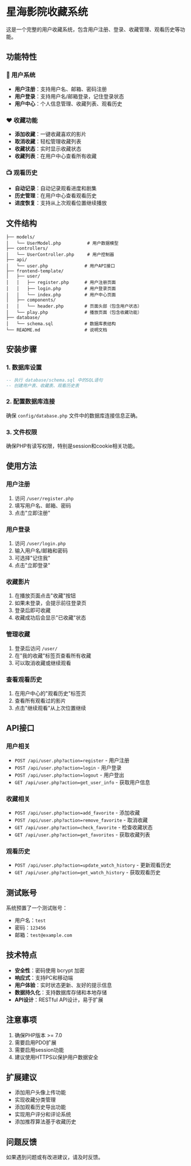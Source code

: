 # 星海影院收藏系统

这是一个完整的用户收藏系统，包含用户注册、登录、收藏管理、观看历史等功能。

## 功能特性

### 🎯 用户系统
- **用户注册**：支持用户名、邮箱、密码注册
- **用户登录**：支持用户名/邮箱登录，记住登录状态
- **用户中心**：个人信息管理、收藏列表、观看历史

### ❤️ 收藏功能
- **添加收藏**：一键收藏喜欢的影片
- **取消收藏**：轻松管理收藏列表
- **收藏状态**：实时显示收藏状态
- **收藏列表**：在用户中心查看所有收藏

### 📺 观看历史
- **自动记录**：自动记录观看进度和剧集
- **历史管理**：在用户中心查看观看历史
- **进度恢复**：支持从上次观看位置继续播放

## 文件结构

```
├── models/
│   └── UserModel.php          # 用户数据模型
├── controllers/
│   └── UserController.php     # 用户控制器
├── api/
│   └── user.php              # 用户API接口
├── frontend-template/
│   ├── user/
│   │   ├── register.php      # 用户注册页面
│   │   ├── login.php         # 用户登录页面
│   │   └── index.php         # 用户中心页面
│   ├── components/
│   │   └── header.php        # 页面头部（包含用户状态）
│   └── play.php              # 播放页面（包含收藏功能）
├── database/
│   └── schema.sql            # 数据库表结构
└── README.md                 # 说明文档
```

## 安装步骤

### 1. 数据库设置
```sql
-- 执行 database/schema.sql 中的SQL语句
-- 创建用户表、收藏表、观看历史表
```

### 2. 配置数据库连接
确保 `config/database.php` 文件中的数据库连接信息正确。

### 3. 文件权限
确保PHP有读写权限，特别是session和cookie相关功能。

## 使用方法

### 用户注册
1. 访问 `/user/register.php`
2. 填写用户名、邮箱、密码
3. 点击"立即注册"

### 用户登录
1. 访问 `/user/login.php`
2. 输入用户名/邮箱和密码
3. 可选择"记住我"
4. 点击"立即登录"

### 收藏影片
1. 在播放页面点击"收藏"按钮
2. 如果未登录，会提示前往登录页
3. 登录后即可收藏
4. 收藏成功后会显示"已收藏"状态

### 管理收藏
1. 登录后访问 `/user/`
2. 在"我的收藏"标签页查看所有收藏
3. 可以取消收藏或继续观看

### 查看观看历史
1. 在用户中心的"观看历史"标签页
2. 查看所有观看过的影片
3. 点击"继续观看"从上次位置继续

## API接口

### 用户相关
- `POST /api/user.php?action=register` - 用户注册
- `POST /api/user.php?action=login` - 用户登录
- `POST /api/user.php?action=logout` - 用户登出
- `GET /api/user.php?action=get_user_info` - 获取用户信息

### 收藏相关
- `POST /api/user.php?action=add_favorite` - 添加收藏
- `POST /api/user.php?action=remove_favorite` - 取消收藏
- `GET /api/user.php?action=check_favorite` - 检查收藏状态
- `GET /api/user.php?action=get_favorites` - 获取收藏列表

### 观看历史
- `POST /api/user.php?action=update_watch_history` - 更新观看历史
- `GET /api/user.php?action=get_watch_history` - 获取观看历史

## 测试账号

系统预置了一个测试账号：
- 用户名：`test`
- 密码：`123456`
- 邮箱：`test@example.com`

## 技术特点

- **安全性**：密码使用 bcrypt 加密
- **响应式**：支持PC和移动端
- **用户体验**：实时状态更新、友好的提示信息
- **数据持久化**：支持数据库存储和本地存储
- **API设计**：RESTful API设计，易于扩展

## 注意事项

1. 确保PHP版本 >= 7.0
2. 需要启用PDO扩展
3. 需要启用session功能
4. 建议使用HTTPS以保护用户数据安全

## 扩展建议

- 添加用户头像上传功能
- 实现收藏分类管理
- 添加观看历史导出功能
- 实现用户评分和评论系统
- 添加推荐算法基于收藏历史

## 问题反馈

如果遇到问题或有改进建议，请及时反馈。
